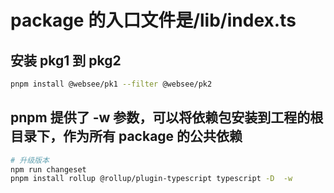 # package 的入口文件是/lib/index.ts

## 安装 pkg1 到 pkg2

```sh
pnpm install @websee/pk1 --filter @websee/pk2
```

## pnpm 提供了 -w 参数，可以将依赖包安装到工程的根目录下，作为所有 package 的公共依赖

```sh
# 升级版本
npm run changeset
pnpm install rollup @rollup/plugin-typescript typescript -D  -w
```
